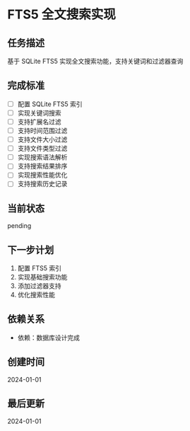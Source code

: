 # FTS5 全文搜索实现

## 任务描述
基于 SQLite FTS5 实现全文搜索功能，支持关键词和过滤器查询

## 完成标准
- [ ] 配置 SQLite FTS5 索引
- [ ] 实现关键词搜索
- [ ] 支持扩展名过滤
- [ ] 支持时间范围过滤
- [ ] 支持文件大小过滤
- [ ] 支持文件类型过滤
- [ ] 实现搜索语法解析
- [ ] 支持搜索结果排序
- [ ] 实现搜索性能优化
- [ ] 支持搜索历史记录

## 当前状态
pending

## 下一步计划
1. 配置 FTS5 索引
2. 实现基础搜索功能
3. 添加过滤器支持
4. 优化搜索性能

## 依赖关系
- 依赖：数据库设计完成

## 创建时间
2024-01-01

## 最后更新
2024-01-01
